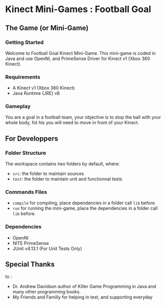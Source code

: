 # Kinect Mini-Games : Football Goal

## The Game (or Mini-Game)

### Getting Started

Welcome to Football Goal Kinect Mini-Game. This mini-game is coded in Java and use OpenNI, and PrimeSense Driver for Kinect v1 (Xbox 360 Kinect).

### Requirements

- A Kinect v1 (Xbox 360 Kinect)
- Java Runtime (JRE) v8

### Gameplay

You are a goal in a football team, your objective is to stop the ball with your whole body, fot his you will need to move in front of your Kinect.

## For Developpers

### Folder Structure

The workspace contains two folders by default, where:

- `src`: the folder to maintain sources
- `test`: the folder to maintain unit and functionnal tests

### Commands Files

- `compile` for compiling, place dependencies in a folder call `lib` before.
- `run` for running the mini-game, place the dependencies in a folder call `lib` before.

### Dependencies

- OpenNI
- NITE PrimeSense
- JUnit v4.13.1 (For Unit Tests Only)

## Special Thanks

to :

- Dr. Andrew Davidson author of Killer Game Programming in Java and many other programming books.
- My Friends and Familly for helping in test, and supporting everyday